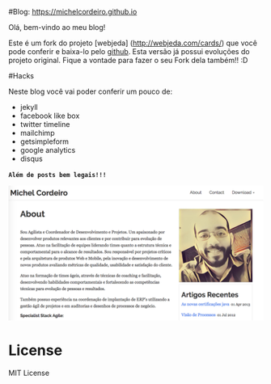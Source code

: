 #Blog: https://michelcordeiro.github.io

Olá, bem-vindo ao meu blog!

Este é um fork do projeto [webjeda] (http://webjeda.com/cards/) que você pode conferir e baixa-lo pelo [github](https://github.com/sharu725/cards). Esta versão já possui evoluções do projeto original. Fique a vontade para fazer o seu Fork dela também!! :D

#Hacks

Neste blog você vai poder conferir um pouco de:
* jekyll
* facebook like box
* twitter timeline
* mailchimp
* getsimpleform
* google analytics
* disqus

**``Além de posts bem legais!!!``**

![Michel Cordeiro](/imgs/readme.png)

# License
MIT License
